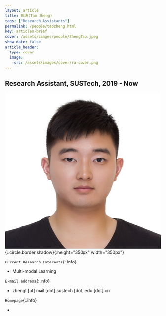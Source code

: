 ```yaml
---
layout: article
title: 郑涛(Tao Zheng)
tags: ["Research Assistants"]
permalink: /people/taozheng.html
key: articles-brief
cover: /assets/images/people/ZhengTao.jpeg
show_date: false
article_header:
  type: cover
  image:
    src: /assets/images/cover/ra-cover.png
---
```



<div class="article__content" markdown="1">

## Research Assistant, SUSTech, 2019 - Now

<!--more-->
![Image](/assets/images/people/ZhengTao.jpeg){:.circle.border.shadow}{:height="350px" width="350px"}

`Current Research Interests`{:.info}

- Multi-modal Learning

`E-mail address`{:.info}

- zhengt [at] mail [dot] sustech [dot] edu [dot] cn

`Homepage`{:.info}

<div class="author-links">
  <ul class="menu menu--nowrap menu--inline">
	  <li title="homepage">
	  <a class="button button--circle mail-button" itemprop="sameAs" href="https://median-lab.github.io/" target="_blank">
	    <i class="fa fa-home"></i>
	  </a>
  	  </li>
  </ul>
</div>
</div>
